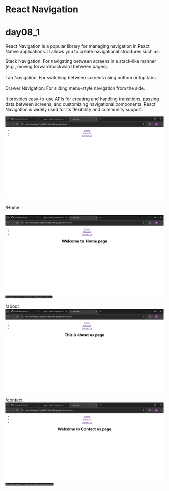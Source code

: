 # React Navigation
# day08_1

React Navigation is a popular library for managing navigation in React Native applications. It allows you to create navigational structures such as:

Stack Navigation: For navigating between screens in a stack-like manner (e.g., moving forward/backward between pages).<br/><br/>
Tab Navigation: For switching between screens using bottom or top tabs.<br/><br/>
Drawer Navigation: For sliding menu-style navigation from the side.<br/><br/>
It provides easy-to-use APIs for creating and handling transitions, passing data between screens, and customizing navigational components. React Navigation is widely used for its flexibility and community support.


![Output Screenshot](day08_1/output/App1.png)

/Home

![Output Screenshot](day08_1/output/Home.png)

/about
![Output Screenshot](day08_1/output/aboutus.png)

/contact
![Output Screenshot](day08_1/output/contactus.png)
